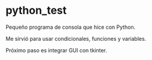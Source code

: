 # python_test
Pequeño programa de consola que hice con Python.

Me sirvió para usar condicionales, funciones y variables.

Próximo paso es integrar GUI con tkinter.
